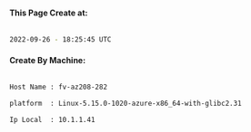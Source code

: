 
   
#### This Page Create at:

```bash

2022-09-26 - 18:25:45 UTC

```

#### Create By Machine:

```bash

Host Name : fv-az208-282

platform  : Linux-5.15.0-1020-azure-x86_64-with-glibc2.31

Ip Local  : 10.1.1.41

```

